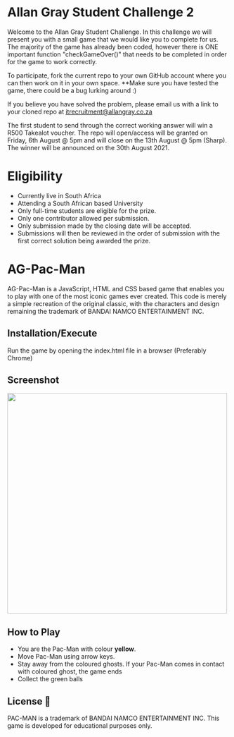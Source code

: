 # Allan Gray Student Challenge 2

Welcome to the Allan Gray Student Challenge. In this challenge we will present you with a small game that we would like you to complete for us. The majority of the game has already been coded, however there is ONE important function "checkGameOver()" that needs to be completed in order for the game to work correctly.

To participate, fork the current repo to your own GitHub account where you can then work on it in your own space. 
**Make sure you have tested the game, there could be a bug lurking around :)

If you believe you have solved the problem, please email us with a link to your cloned repo at itrecruitment@allangray.co.za

The first student to send through the correct working answer will win a R500 Takealot voucher. The repo will open/access will be granted on Friday, 6th August @ 5pm and will close on the 13th August @ 5pm (Sharp). The winner will be announced on the 30th August 2021.


# Eligibility

 - Currently live in South Africa
 - Attending a South African based University
 - Only full-time students are eligible for the prize. 
 - Only one contributor allowed per submission.
 - Only submission made by the closing date will be accepted.
 - Submissions will then be reviewed in the order of submission with the first correct solution being awarded the prize.
 

# AG-Pac-Man

AG-Pac-Man is a JavaScript, HTML and CSS based game that enables you to play with one of the most iconic games ever created. This code is merely a simple recreation of the original classic, with the characters and design remaining the trademark of BANDAI NAMCO ENTERTAINMENT INC.

## Installation/Execute

Run the game by opening the index.html file in a browser (Preferably Chrome)


## Screenshot

<img src="https://github.com/AllanGrayIT/StudentChallenge2/blob/main/Pac-Man_Image.PNG" width="500" height="500">


## How to Play

<ul>
<li>You are the Pac-Man with colour <b>yellow</b>.</li>
<li>Move Pac-Man using arrow keys.</li>
<li>Stay away from the coloured ghosts. If your Pac-Man comes in contact with coloured ghost, the game ends</li>
<li>Collect the green balls</li>
</ul>


## License :ledger:

PAC-MAN is a trademark of BANDAI NAMCO ENTERTAINMENT INC.
This game is developed for educational purposes only.